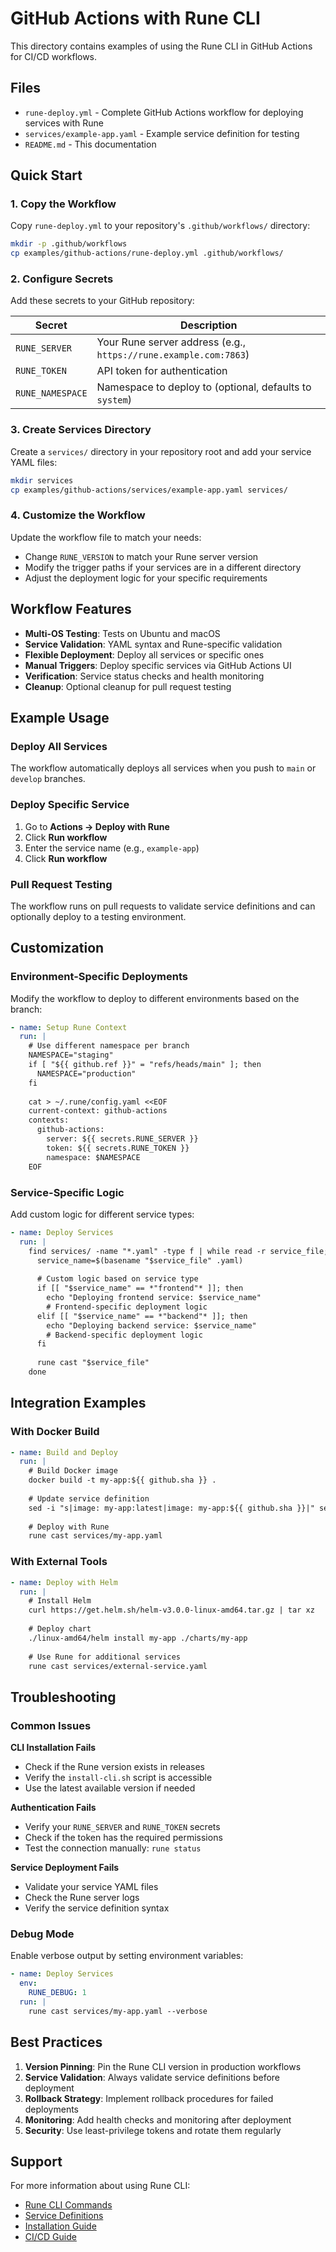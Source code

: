 # GitHub Actions with Rune CLI

This directory contains examples of using the Rune CLI in GitHub Actions for CI/CD workflows.

## Files

- `rune-deploy.yml` - Complete GitHub Actions workflow for deploying services with Rune
- `services/example-app.yaml` - Example service definition for testing
- `README.md` - This documentation

## Quick Start

### 1. Copy the Workflow

Copy `rune-deploy.yml` to your repository's `.github/workflows/` directory:

```bash
mkdir -p .github/workflows
cp examples/github-actions/rune-deploy.yml .github/workflows/
```

### 2. Configure Secrets

Add these secrets to your GitHub repository:

| Secret | Description |
|--------|-------------|
| `RUNE_SERVER` | Your Rune server address (e.g., `https://rune.example.com:7863`) |
| `RUNE_TOKEN` | API token for authentication |
| `RUNE_NAMESPACE` | Namespace to deploy to (optional, defaults to `system`) |

### 3. Create Services Directory

Create a `services/` directory in your repository root and add your service YAML files:

```bash
mkdir services
cp examples/github-actions/services/example-app.yaml services/
```

### 4. Customize the Workflow

Update the workflow file to match your needs:

- Change `RUNE_VERSION` to match your Rune server version
- Modify the trigger paths if your services are in a different directory
- Adjust the deployment logic for your specific requirements

## Workflow Features

- **Multi-OS Testing**: Tests on Ubuntu and macOS
- **Service Validation**: YAML syntax and Rune-specific validation
- **Flexible Deployment**: Deploy all services or specific ones
- **Manual Triggers**: Deploy specific services via GitHub Actions UI
- **Verification**: Service status checks and health monitoring
- **Cleanup**: Optional cleanup for pull request testing

## Example Usage

### Deploy All Services
The workflow automatically deploys all services when you push to `main` or `develop` branches.

### Deploy Specific Service
1. Go to **Actions → Deploy with Rune**
2. Click **Run workflow**
3. Enter the service name (e.g., `example-app`)
4. Click **Run workflow**

### Pull Request Testing
The workflow runs on pull requests to validate service definitions and can optionally deploy to a testing environment.

## Customization

### Environment-Specific Deployments

Modify the workflow to deploy to different environments based on the branch:

```yaml
- name: Setup Rune Context
  run: |
    # Use different namespace per branch
    NAMESPACE="staging"
    if [ "${{ github.ref }}" = "refs/heads/main" ]; then
      NAMESPACE="production"
    fi
    
    cat > ~/.rune/config.yaml <<EOF
    current-context: github-actions
    contexts:
      github-actions:
        server: ${{ secrets.RUNE_SERVER }}
        token: ${{ secrets.RUNE_TOKEN }}
        namespace: $NAMESPACE
    EOF
```

### Service-Specific Logic

Add custom logic for different service types:

```yaml
- name: Deploy Services
  run: |
    find services/ -name "*.yaml" -type f | while read -r service_file; do
      service_name=$(basename "$service_file" .yaml)
      
      # Custom logic based on service type
      if [[ "$service_name" == *"frontend"* ]]; then
        echo "Deploying frontend service: $service_name"
        # Frontend-specific deployment logic
      elif [[ "$service_name" == *"backend"* ]]; then
        echo "Deploying backend service: $service_name"
        # Backend-specific deployment logic
      fi
      
      rune cast "$service_file"
    done
```

## Integration Examples

### With Docker Build

```yaml
- name: Build and Deploy
  run: |
    # Build Docker image
    docker build -t my-app:${{ github.sha }} .
    
    # Update service definition
    sed -i "s|image: my-app:latest|image: my-app:${{ github.sha }}|" services/my-app.yaml
    
    # Deploy with Rune
    rune cast services/my-app.yaml
```

### With External Tools

```yaml
- name: Deploy with Helm
  run: |
    # Install Helm
    curl https://get.helm.sh/helm-v3.0.0-linux-amd64.tar.gz | tar xz
    
    # Deploy chart
    ./linux-amd64/helm install my-app ./charts/my-app
    
    # Use Rune for additional services
    rune cast services/external-service.yaml
```

## Troubleshooting

### Common Issues

**CLI Installation Fails**
- Check if the Rune version exists in releases
- Verify the `install-cli.sh` script is accessible
- Use the latest available version if needed

**Authentication Fails**
- Verify your `RUNE_SERVER` and `RUNE_TOKEN` secrets
- Check if the token has the required permissions
- Test the connection manually: `rune status`

**Service Deployment Fails**
- Validate your service YAML files
- Check the Rune server logs
- Verify the service definition syntax

### Debug Mode

Enable verbose output by setting environment variables:

```yaml
- name: Deploy Services
  env:
    RUNE_DEBUG: 1
  run: |
    rune cast services/my-app.yaml --verbose
```

## Best Practices

1. **Version Pinning**: Pin the Rune CLI version in production workflows
2. **Service Validation**: Always validate service definitions before deployment
3. **Rollback Strategy**: Implement rollback procedures for failed deployments
4. **Monitoring**: Add health checks and monitoring after deployment
5. **Security**: Use least-privilege tokens and rotate them regularly

## Support

For more information about using Rune CLI:
- [Rune CLI Commands](../../docs/guides/cli-commands.md)
- [Service Definitions](../../docs/guides/service-definitions.md)
- [Installation Guide](../../docs/guides/install-ec2.md)
- [CI/CD Guide](../../docs/guides/ci-cd-github-actions.md)
